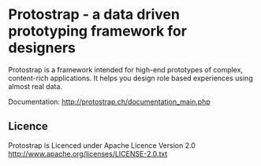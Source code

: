 # Protostrap - a data driven prototyping framework for designers

Protostrap is a framework intended for high-end prototypes of complex, content-rich applications.
It helps you design role based experiences using almost real data.

Documentation: http://protostrap.ch/documentation_main.php

## Licence
Protostrap is Licenced under Apache Licence Version 2.0
http://www.apache.org/licenses/LICENSE-2.0.txt
